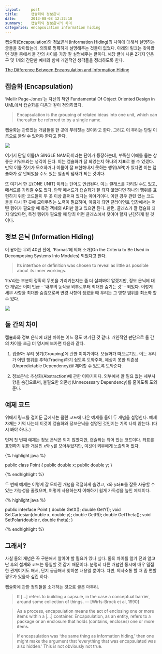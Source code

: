```yaml
---
layout:     post
title:      캡슐화와 정보은닉
date:       2013-08-08 12:32:18
summary:    캡슐화와 정보은닉의 차이
categories: encapsulation information hiding
---
```


캡슐화(Encapsulation)와 정보은닉(Information Hiding)의 차이에 대해서 설명하는 글들을 찾아봤는데, 의외로 명확하게 설명해주는 것들이 없었다. 아래의 링크는 찾아봤던 것들 중에서 둘 간의 차이를 가장 잘 설명해주는 글이다. 해당 글에 나온 2가지 인용구 및 1개의 간단한 예제와 함께 개인적인 생각들을 정리하도록 한다.

[The Difference Between Encapsulation and Information Hiding](http://stefanoricciardi.com/2009/12/06/encapsulation-and-information-hiding/)


## 캡슐화 (Encapsulation)

‘Meilir Page-Jones’는 자신의 책인 Fundamental Of Object Oriented Design in UML에서 캡슐화를 다음과 같이 정의하였다.

> Encapsulation is the grouping of related ideas into one unit, which can thereafter be referred to by a single name.

캡슐화는 관련있는 개념들을 한 곳에 무리짓는 것이라고 한다. 그리고 이 무리는 단일 이름으로 불릴 수 있어야 한다고 한다.

![](https://opentypo.files.wordpress.com/2013/08/l-glutamine-capsule-body-building-jlcl032.jpg)

여기서 단일 이름(A SINGLE NAME)이라는 단어가 등장하는데, 부족한 이해를 돕는 참 좋은 키워드라는 생각이 든다. 이는 캡슐화가 잘 되었는지 하나의 지표로 볼 수 있겠다. 만약 이름 짓기가 모호하거나 이름이 잘 표현해내지 못하는 행위(API)가 있다면 이는 캡슐화가 잘 안되었을 수도 있는 일종의 냄새가 되는 것이다.

또 여기서 한 곳(ONE UNIT) 이라는 단어도 언급된다. 이는 클래스를 가리킬 수도 있고, 메서드를 가리킬 수도 있다. 만약 메서드가 캡슐화가 잘 되지 않았다면 하나의 행위를 표현하기 위한 코드들이 두 곳 이상 흩어져 있다는 이야기이다. 이런 경우 관련 있는 코드들을 다시 한 곳에 모아두려는 노력이 필요하며, 이렇게 되면 클라이언트 입장에서는 어떤 행위가 필요할 때 특정 객체의 API만 알고 있으면 된다. 한편, 클래스가 잘 캡슐화 되지 않았다면, 특정 행위가 필요할 때 당최 어떤 클래스에서 찾아야 할지 난감하게 될 것이다.


## 정보 은닉 (Information Hiding)

이 용어는 무려 40년 전에, ‘Parnas’에 의해 소개(On the Criteria to Be Used in Decomposing Systems Into Modules) 되었다고 한다.

> Its interface or definition was chosen to reveal as little as possible about its inner workings.

‘Its’라는 부분이 정확히 무엇을 가리키는지는 좀 더 살펴봐야 알겠지만, 정보 은닉에 대한 개념은 이미 언급 – ‘내부의 동작을 외부로부터 최대한 숨기는 것’ – 되었다. 이렇게 세부 사항을 최대한 숨김으로써 변경 사항이 생겼을 때 우리는 그 영향 범위를 최소화 할 수 있다.

![](https://opentypo.files.wordpress.com/2013/08/hide-or-seek.png)


## 둘 간의 차이

캡슐화와 정보 은닉에 대한 차이는 어느 정도 얘기된 것 같다. 개인적인 판단으로 둘 간의 차이를 조금 더 명시해 보자면 다음과 같다.

1. 캡슐화: 무리 짓기(Grouping)에 관한 이야기이다. 모듈화가 떠오르기도. 이는 우리가 어떤 행위를 추적(Tracing)하기 쉽도록 도와주며, 예상치 못한 의존성(Unpredictable Dependency)을 제어할 수 있도록 도와준다.

2. 정보은닉: 추상화(Abstraction)에 관한 이야기이다. 외부에서 알 필요 없는 세부사항을 숨김으로써, 불필요한 의존성(Unnecessary Dependency)를 줄이도록 도와준다.


## 예제 코드

위에서 링크를 걸어둔 글에서는 클린 코드에 나온 예제를 들어 두 개념을 설명한다. 예제 자체는 기억 나는데 이것이 캡슐화와 정보은닉을 설명된 것인지는 기억 나지 않는다. (다시 봐야 하나..)

먼저 첫 번째 예제는 정보 은닉은 되지 않았지만, 캡슐화는 되어 있는 코드이다. 좌표를 표현하기 위한 개념인 x와 y를 모아두었지만, 이것이 외부에게 노출되어 있다.

{% highlight java %}

public class Point {
    public double x;
    public double y;
}

{% endhighlight %}

두 번째 예제는 이렇게 잘 모아진 개념을 적절하게 숨겼고, x와 y좌표를 잘못 사용할 수 있는 가능성을 줄였으며, 어떻게 사용하는지 이해하기 쉽게 가독성을 높인 예제이다.

{% highlight java %}

public interface Point {
    double GetX();
    double GetY();
    void SetCartesian(double x, double y);
    double GetR();
    double GetTheta();
    void SetPolar(double r, double theta);
}

{% endhighlight %}


## 그래서?

사실 둘의 개념은 꼭 구분해서 알아야 할 필요가 있나 싶다. 둘의 차이를 알기 전과 알고 난 후의 설계와 코드는 동일할 것 같기 때문이다. 분명히 다른 개념인 동시에 매우 밀접한 관계이기도 해서, 단지 궁금해서 찾아본 내용일 뿐이다. 다만, 의사소통 할 때 좀 편할 경우가 있을까 싶긴 하다.

캡슐화에 관한 정의들을 소개하는 것으로 글은 마무리.

> It […] refers to building a capsule, in the case a conceptual barrier, around some collection of things. — [Wirfs-Brock et al, 1990]

> As a process, encapsulation means the act of enclosing one or more items within a […] container. Encapsulation, as an entity, refers to a package or an enclosure that holds (contains, encloses) one or more items.

> If encapsulation was ‘the same thing as information hiding,’ then one might make the argument that ‘everything that was encapsulated was also hidden.’ This is not obviously not true.
 